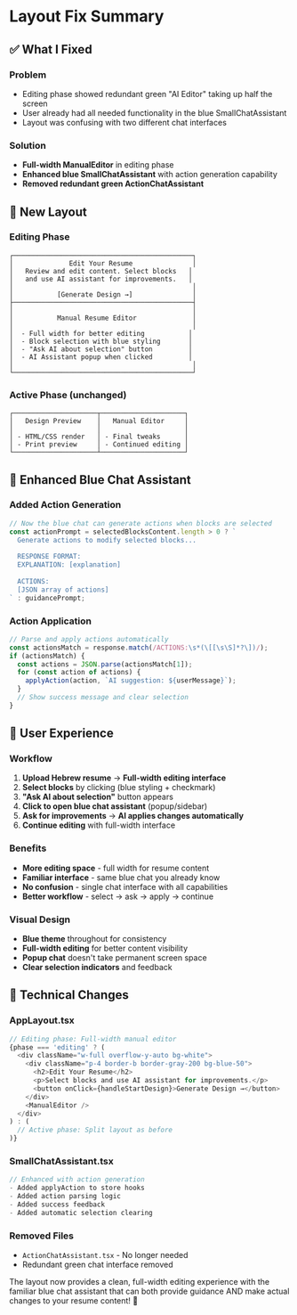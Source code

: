 # Layout Fix Summary

## ✅ **What I Fixed**

### **Problem**
- Editing phase showed redundant green "AI Editor" taking up half the screen
- User already had all needed functionality in the blue SmallChatAssistant
- Layout was confusing with two different chat interfaces

### **Solution**
- **Full-width ManualEditor** in editing phase
- **Enhanced blue SmallChatAssistant** with action generation capability
- **Removed redundant green ActionChatAssistant**

## 🎨 **New Layout**

### **Editing Phase**
```
┌─────────────────────────────────────────────┐
│              Edit Your Resume               │
│   Review and edit content. Select blocks   │
│   and use AI assistant for improvements.   │
│                                             │
│           [Generate Design →]               │
├─────────────────────────────────────────────┤
│                                             │
│           Manual Resume Editor              │
│                                             │
│  - Full width for better editing           │
│  - Block selection with blue styling       │
│  - "Ask AI about selection" button         │
│  - AI Assistant popup when clicked         │
│                                             │
└─────────────────────────────────────────────┘
```

### **Active Phase** (unchanged)
```
┌─────────────────────┬─────────────────────┐
│   Design Preview    │   Manual Editor     │
│                     │                     │
│ - HTML/CSS render   │ - Final tweaks      │
│ - Print preview     │ - Continued editing │
└─────────────────────┴─────────────────────┘
```

## 🔧 **Enhanced Blue Chat Assistant**

### **Added Action Generation**
```typescript
// Now the blue chat can generate actions when blocks are selected
const actionPrompt = selectedBlocksContent.length > 0 ? `
  Generate actions to modify selected blocks...
  
  RESPONSE FORMAT:
  EXPLANATION: [explanation]
  
  ACTIONS:
  [JSON array of actions]
` : guidancePrompt;
```

### **Action Application**
```typescript
// Parse and apply actions automatically
const actionsMatch = response.match(/ACTIONS:\s*(\[[\s\S]*?\])/);
if (actionsMatch) {
  const actions = JSON.parse(actionsMatch[1]);
  for (const action of actions) {
    applyAction(action, `AI suggestion: ${userMessage}`);
  }
  // Show success message and clear selection
}
```

## 🚀 **User Experience**

### **Workflow**
1. **Upload Hebrew resume** → **Full-width editing interface**
2. **Select blocks** by clicking (blue styling + checkmark)
3. **"Ask AI about selection"** button appears
4. **Click to open blue chat assistant** (popup/sidebar)
5. **Ask for improvements** → **AI applies changes automatically**
6. **Continue editing** with full-width interface

### **Benefits**
- **More editing space** - full width for resume content
- **Familiar interface** - same blue chat you already know
- **No confusion** - single chat interface with all capabilities
- **Better workflow** - select → ask → apply → continue

### **Visual Design**
- **Blue theme** throughout for consistency
- **Full-width editing** for better content visibility
- **Popup chat** doesn't take permanent screen space
- **Clear selection indicators** and feedback

## 🎯 **Technical Changes**

### **AppLayout.tsx**
```typescript
// Editing phase: Full-width manual editor
{phase === 'editing' ? (
  <div className="w-full overflow-y-auto bg-white">
    <div className="p-4 border-b border-gray-200 bg-blue-50">
      <h2>Edit Your Resume</h2>
      <p>Select blocks and use AI assistant for improvements.</p>
      <button onClick={handleStartDesign}>Generate Design →</button>
    </div>
    <ManualEditor />
  </div>
) : (
  // Active phase: Split layout as before
)}
```

### **SmallChatAssistant.tsx**
```typescript
// Enhanced with action generation
- Added applyAction to store hooks
- Added action parsing logic
- Added success feedback
- Added automatic selection clearing
```

### **Removed Files**
- `ActionChatAssistant.tsx` - No longer needed
- Redundant green chat interface removed

The layout now provides a clean, full-width editing experience with the familiar blue chat assistant that can both provide guidance AND make actual changes to your resume content! 🎊